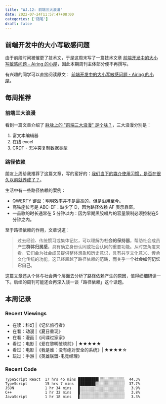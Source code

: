 ```yaml
---
title: "WJ.12: 前端三大浪漫"
date: 2022-07-24T11:57:47+08:00
categories: ['随笔']
draft: false
---
```


## 前端开发中的大小写敏感问题

由于前段时间被催更了技术文，于是这周末写了一篇技术文章 [前端开发中的大小写敏感问题 - Airing 的小屋](https://me.ursb.me/archives/case-sensitivity.html)，因此本期周刊主体部分便不再撰写。

有兴趣的同学可以直接阅读原文： [前端开发中的大小写敏感问题 - Airing 的小屋](https://me.ursb.me/archives/case-sensitivity.html)。

## 每周推荐

### 前端三大浪漫

看到一篇文章介绍了 [脉脉上的 "前端三大浪漫" 是个啥？](https://mp.weixin.qq.com/s?__biz=MzI1NDU3NzM5Mg==&mid=2247490079&idx=1&sn=f57f3de3ac593023f351fe7d52250216&chk)，三大浪漫分别是：

1. 富文本编辑器
2. 在线 excel
3. CRDT - 无冲突复制数据类型

### 路径依赖

朋友上周给我推荐了这篇文章，写的蛮好的：[我们当下的媒介使用习惯，是否在很久以前就养成了？](http://mp.weixin.qq.com/s?__biz=MzA3MzQ1MzQzNA==&mid=2656986367&idx=1&sn=537b461106fa3a53643b58e9cb7696fd)。

生活中有一些路径依赖的案例：

- QWERTY 键盘：明明效率并不是最高的，但是沿用至今。
- 高铁座位号是 ABC-EF：缺少了 D，因为路径依赖 AF 表示靠窗。
- 一首歌的时长通常在 5 分钟以内：因为早期黑胶唱片的容量限制必须控制在5分钟之内。

至于路径依赖的作用，文章说道：

> 过去经验、传统惯习或集体记忆，可以理解为**社会的保持器**，帮助社会成员产生**群体归属感**，具有确立身份认同或社会认同的重要功能。从时空角度来看，它们会为社会成员提供整体想象和历史意识，具有共享文化意义、传承文化传统的功能。这已经超越了路径依赖的范畴，而关乎**一个社会如何记忆它自己**。

这篇文章还从个体与社会两个层面去分析了路径依赖产生的原因，值得细细研读一下。后续的周刊可能还会再深入谈一谈「路径依赖」这个话题。

## 本周记录 

### Recent Viewings
- 在读：科幻 |《记忆旅行者》
- 在看：动漫 |《夏日重现》
- 在看：漫画 |《间谍过家家》
- 看过：电影 |《爱在黎明破晓前》| ★★★★★
- 看过：电影 |《我是谁：没有绝对安全的系统》| ★★★★☆
- 玩过：手游 |《英雄联盟-电竞经理》

### Recent Code

```
TypeScript React  17 hrs 45 mins █████████▎░░░░░░░░░░░  44.3%
TypeScript        15 hrs 7 mins  ███████▉░░░░░░░░░░░░░  37.7%
JSON              1 hr 34 mins   ▊░░░░░░░░░░░░░░░░░░░░   3.9%
C++               1 hr 32 mins   ▊░░░░░░░░░░░░░░░░░░░░   3.8%
JavaScript        1 hr 18 mins   ▋░░░░░░░░░░░░░░░░░░░░   3.3%
```

